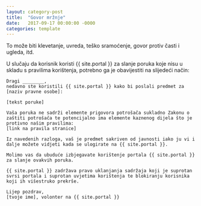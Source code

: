 ```yaml
---
layout: category-post
title:  "Govor mržnje"
date:   2017-09-17 00:00:00 -0000
categories: template
---
```


To može biti klevetanje, uvreda, teško sramoćenje, govor protiv časti i ugleda, itd.

U slučaju da korisnik koristi {{ site.portal }} za slanje poruka koje nisu u skladu s pravilima korištenja, potrebno ga je obavijestiti na slijedeći način:

```
Dragi ________,
nedavno ste koristili {{ site.portal }} kako bi poslali predmet za [naziv pravne osobe]:

[tekst poruke]

Vaša poruka ne sadrži elemente prigovora potrošača sukladno Zakonu o zaštiti potrošača te potencijalno ima elemente kaznenog dijela što je protivno našim pravilima:
[link na pravila stranice]

Iz navedenih razloga, vaš je predmet sakriven od javnosti iako ju vi i dalje možete vidjeti kada se ulogirate na {{ site.portal }}.

Molimo vas da ubuduće izbjegavate korištenje portala {{ site.portal }} za slanje ovakvih poruka.

{{ site.portal }} zadržava pravo uklanjanja sadržaja koji je suprotan svrsi portala i suprotan uvjetima korištenja te blokiranju korisnika koji ih višestruko prekrše.

Lijep pozdrav,
[tvoje ime], volonter na {{ site.portal }}
```
